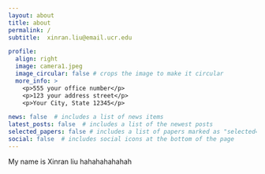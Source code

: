 ```yaml
---
layout: about
title: about
permalink: /
subtitle:  xinran.liu@email.ucr.edu

profile:
  align: right
  image: camera1.jpeg
  image_circular: false # crops the image to make it circular
  more_info: >
    <p>555 your office number</p>
    <p>123 your address street</p>
    <p>Your City, State 12345</p>

news: false  # includes a list of news items
latest_posts: false  # includes a list of the newest posts
selected_papers: false # includes a list of papers marked as "selected={true}"
social: false  # includes social icons at the bottom of the page
---
```


My name is Xinran liu hahahahahahah
